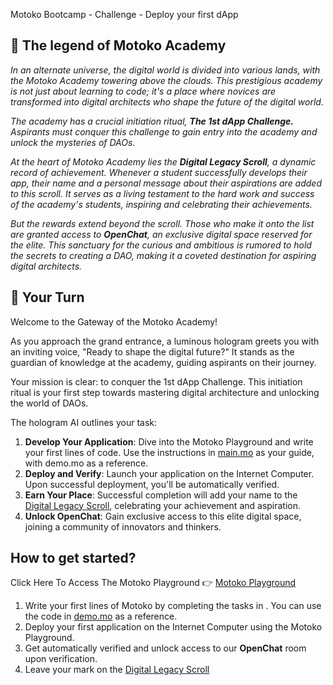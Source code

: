  Motoko Bootcamp - Challenge - Deploy your first dApp
## 📜 The legend of Motoko Academy

_In an alternate universe, the digital world is divided into various lands, with the Motoko Academy towering above the clouds. This prestigious academy is not just about learning to code; it's a place where novices are transformed into digital architects who shape the future of the digital world._

_The academy has a crucial initiation ritual, **The 1st dApp Challenge.** Aspirants must conquer this challenge to gain entry into the academy and unlock the mysteries of DAOs._

_At the heart of Motoko Academy lies the **Digital Legacy Scroll**, a dynamic record of achievement. Whenever a student successfully develops their app, their name and a personal message about their aspirations are added to this scroll. It serves as a living testament to the hard work and success of the academy's students, inspiring and celebrating their achievements._

_But the rewards extend beyond the scroll. Those who make it onto the list are granted access to **OpenChat**, an exclusive digital space reserved for the elite. This sanctuary for the curious and ambitious is rumored to hold the secrets to creating a DAO, making it a coveted destination for aspiring digital architects._

## 🎯 Your Turn
Welcome to the Gateway of the Motoko Academy!

As you approach the grand entrance, a luminous hologram greets you with an inviting voice, "Ready to shape the digital future?" It stands as the guardian of knowledge at the academy, guiding aspirants on their journey.

Your mission is clear: to conquer the 1st dApp Challenge. This initiation ritual is your first step towards mastering digital architecture and unlocking the world of DAOs.

The hologram AI outlines your task:
1. **Develop Your Application**: Dive into the Motoko Playground and write your first lines of code. Use the instructions in [main.mo](src/main.mo) as your guide, with demo.mo as a reference.
2. **Deploy and Verify**: Launch your application on the Internet Computer. Upon successful deployment, you'll be automatically verified.
3. **Earn Your Place**: Successful completion will add your name to the [Digital Legacy Scroll](https://aki3l-syaaa-aaaaj-qa23q-cai.icp0.io/), celebrating your achievement and aspiration.
4. **Unlock OpenChat**: Gain exclusive access to this elite digital space, joining a community of innovators and thinkers.

## How to get started?
Click Here To Access The Motoko Playground 👉 [Motoko Playground](https://m7sm4-2iaaa-aaaab-qabra-cai.raw.ic0.app/?tag=1310704179)

1. Write your first lines of Motoko by completing the tasks in . You can use the code in [demo.mo](src/demo.mo) as a reference.
2. Deploy your first application on the Internet Computer using the Motoko Playground.
3. Get automatically verified and unlock access to our **OpenChat** room upon verification.
4. Leave your mark on the [Digital Legacy Scroll](https://aki3l-syaaa-aaaaj-qa23q-cai.icp0.io/)
